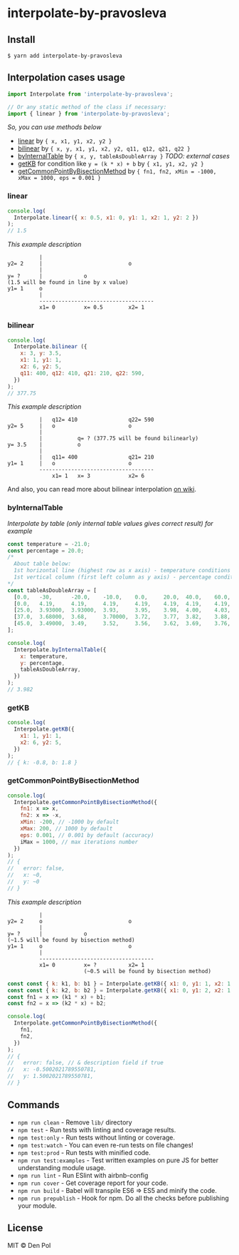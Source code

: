 # interpolate-by-pravosleva

## Install

```
$ yarn add interpolate-by-pravosleva
```

## Interpolation cases usage

```javascript
import Interpolate from 'interpolate-by-pravosleva';

// Or any static method of the class if necessary:
import { linear } from 'interpolate-by-pravosleva';
```

_So, you can use methods below_

- [linear](#linear) by `{ x, x1, y1, x2, y2 }`
- [bilinear](#bilinear) by `{ x, y, x1, y1, x2, y2, q11, q12, q21, q22 }`
- [byInternalTable](#byInternalTable) by `{ x, y, tableAsDoubleArray }` _TODO: external cases_
- [getKB](#getKB) for condition like `y = (k * x) + b` by `{ x1, y1, x2, y2 }`
- [getCommonPointByBisectionMethod](#getCommonPointByBisectionMethod) by `{ fn1, fn2, xMin = -1000, xMax = 1000, eps = 0.001 }`

### linear

```javascript
console.log(
  Interpolate.linear({ x: 0.5, x1: 0, y1: 1, x2: 1, y2: 2 })
);
// 1.5
```

_This example description_
```
          |
y2= 2     |                           o
          |
y= ?      |             o
(1.5 will be found in line by x value)
y1= 1     o
          |
          ------------------------------------
          x1= 0         x= 0.5        x2= 1
```

### bilinear

```javascript
console.log(
  Interpolate.bilinear ({
    x: 3, y: 3.5,
    x1: 1, y1: 1,
    x2: 6, y2: 5,
    q11: 400, q12: 410, q21: 210, q22: 590,
  })
);
// 377.75
```

_This example description_
```
          |   q12= 410                q22= 590
y2= 5     |   o                       o
          |
          |           q= ? (377.75 will be found bilinearly)
y= 3.5    |           o
          |
          |   q11= 400                q21= 210
y1= 1     |   o                       o
          ------------------------------------
              x1= 1   x= 3            x2= 6
```

And also, you can read more about bilinear interpolation [on wiki](https://ru.wikipedia.org/wiki/%D0%91%D0%B8%D0%BB%D0%B8%D0%BD%D0%B5%D0%B9%D0%BD%D0%B0%D1%8F_%D0%B8%D0%BD%D1%82%D0%B5%D1%80%D0%BF%D0%BE%D0%BB%D1%8F%D1%86%D0%B8%D1%8F "About bilinear interpolation").

### byInternalTable

_Interpolate by table (only internal table values gives correct result) for example_

```javascript
const temperature = -21.0;
const percentage = 20.0;
/*
  About table below:
  1st horizontal line (highest row as x axis) - temperature conditions template
  1st vertical column (first left column as y axis) - percentage conditions template
*/
const tableAsDoubleArray = [
  [0.0,   -30,      -20.0,    -10.0,    0.0,     20.0,  40.0,    60.0,    80.0,    100.0],
  [0.0,   4.19,     4.19,     4.19,     4.19,    4.19,  4.19,    4.19,    4.19,    4.19],
  [25.0,  3.93000,  3.93000,  3.93,     3.95,    3.98,  4.00,    4.03,    4.05,    4.08],
  [37.0,  3.68000,  3.68,     3.70000,  3.72,    3.77,  3.82,    3.88,    3.94,    4.00],
  [45.0,  3.49000,  3.49,     3.52,     3.56,    3.62,  3.69,    3.76,    3.82,    3.89],
];

console.log(
  Interpolate.byInternalTable({
    x: temperature,
    y: percentage,
    tableAsDoubleArray,
  })
);
// 3.982
```

### getKB

```javascript
console.log(
  Interpolate.getKB({
    x1: 1, y1: 1,
    x2: 6, y2: 5,
  })
);
// { k: -0.8, b: 1.8 }
```

### getCommonPointByBisectionMethod

```javascript
console.log(
  Interpolate.getCommonPointByBisectionMethod({
    fn1: x => x,
    fn2: x => -x,
    xMin: -200, // -1000 by default
    xMax: 200, // 1000 by default
    eps: 0.001, // 0.001 by default (accuracy)
    iMax = 1000, // max iterations number
  })
);
// {
//   error: false,
//   x: ~0,
//   y: ~0
// }
```

_This example description_
```
          |
y2= 2     o                           o
          |
y= ?      |             o
(~1.5 will be found by bisection method)
y1= 1     o                           o
          |
          ------------------------------------
          x1= 0         x= ?          x2= 1
                        (~0.5 will be found by bisection method)
```
```javascript
const const { k: k1, b: b1 } = Interpolate.getKB({ x1: 0, y1: 1, x2: 1, y2: 2 });
const const { k: k2, b: b2 } = Interpolate.getKB({ x1: 0, y1: 2, x2: 1, y2: 1 });
const fn1 = x => (k1 * x) + b1;
const fn2 = x => (k2 * x) + b2;

console.log(
  Interpolate.getCommonPointByBisectionMethod({
    fn1,
    fn2,
  })
);
// {
//   error: false, // & description field if true
//   x: -0.5002021789550781,
//   y: 1.5002021789550781,
// }
```

## Commands
- `npm run clean` - Remove `lib/` directory
- `npm test` - Run tests with linting and coverage results.
- `npm test:only` - Run tests without linting or coverage.
- `npm test:watch` - You can even re-run tests on file changes!
- `npm test:prod` - Run tests with minified code.
- `npm run test:examples` - Test written examples on pure JS for better understanding module usage.
- `npm run lint` - Run ESlint with airbnb-config
- `npm run cover` - Get coverage report for your code.
- `npm run build` - Babel will transpile ES6 => ES5 and minify the code.
- `npm run prepublish` - Hook for npm. Do all the checks before publishing your module.

## License

MIT © Den Pol
